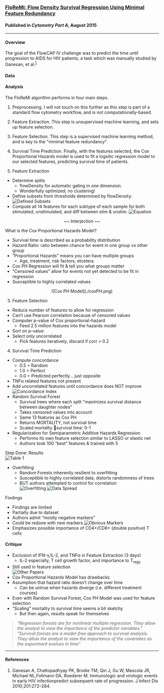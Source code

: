 ### [FloReMi: Flow Density Survival Regression Using Minimal Feature Redundancy](http://www.dx.doi.org/10.1002/cyto.a.22734)

#### Published in *Cytometry Part A*, August 2015

*****

#### Overview
The goal of the FlowCAP IV challenge was to predict the time until progression to AIDS for HIV patients, a task which was manually studied by Ganesan, et al.<sup>[1](#references)</sup>

#### Data

#### Analysis
The FloReMi algorithm performs in four main steps.  
1. Preprocessing.  I will not touch on this further as this step is part of a standard flow cytometry workflow, and is not computationally-based.  
2. Feature Extraction.  This step is unsupervised machine learning, and sets up feature selection.  
3. Feature Selection. This step is a supervised machine learning method, and is key to the "minimal feature redundancy".  
4. Survival Time Prediction.  Finally, with the features selected, the Cox Proportional Hazards model is used to fit a logsitic regression model to our selected features, predicting survival time of patients.  

2. Feature Extraction
- Determine splits 
	+ flowDensity for automatic gating in one dimension.  
	+ Wonderfully optimized; no clustering!  
- Define subsets from thresholds determined by flowDensity:  
![Defined Subsets](./definedsubsets.png)
- Compute all 14 features for each subtype of each sample for both stimulated, unstimulated, and diff between stim & unstim. 
![Equation](./equation.png)

<center> ~~ Interjection ~~  </center>

What is the Cox Proportional Hazards Model?  
- Survival time is described as a probability distribution  
- Hazard Ratio: ratio between chance for event in one group vs other group  
- “Proportional Hazards” means you can have multiple groups  
	+ Age, treatment, risk factors, etcetera  
- Cox PH Regression will fit & tell you what groups matter  
- “Censored values” allow for events not yet detected to be fit in regression  
- Susceptible to highly correlated values  

<center>![Cox PH Model](./coxPH.png) </center>  

3. Feature Selection
- Reduce number of features to allow for regression  
- Can’t use Pearson correlation because of censored values  
- Computer p-value of Cox proportional-hazard  
	+ Feed 2.5 million features into the hazards model  
- Sort on p-value  
- Select only uncorrelated  
	+ Pick features iteratively, discard if corr > 0.2  

4. Survival Time Prediction  
- Compute concordance  
	+ 0.5 = Random  
	+ 1.0 = Perfect  
	+ 0.0 = Predicted perfectly... just opposite  
- TNFα related features not present  
- Add uncorrelated features until concordance does NOT improve  
![Concordance Index](./coxphmodel.png)  
- Random Survival Forest  
	+ Survival trees where each split “maximizes survival distance between daughter nodes”  
	+ Takes censored values into account  
	+ Same 13 features as Cox PH  
	+ Returns MORTALITY, not survival time  
	+ Scaled mortality survival time: 0-1  
- Regularization for Semiparametric Additive Hazards Regression  
	+ Performs its own feature selection similar to LASSO or elastic net  
	+ Authors took 100 “best” features & trained with 5  

Step Done: Results  
![Table 1](./table1.png)  
- Overfitting  
	+ Random Forests inherently resilient to overfitting  
	+ Susceptible to highly correlated data, distorts randomness of trees  
	+ BUT authors attempted to control for correlation  
![Overfitting](./overfitting.png)
![Data Spread](./dataspread.png)

Findings
- Findings are limited
- Partially due to dataset
- Authors admit “mostly negative markers”
- Could be redone with new markers
![Obvious Markers](./obviousmarkers.png)
- Emphasizes possible importance of CD4+/CD8+ (double positive) T cells


#### Critique

- Exclusion of IFN-γ,IL-2, and TNFα in Feature Extraction (3 days)  
	+ IL-2 especially, T cell growth factor, and importance to T<sub>regs</sub>  
- Still used in feature selection  
![Other Papers](./otherpapers.png)  
- Cox Proportional Hazards Model has drawbacks  
- Assumption that hazard ratio doesn’t change over time  
	+ Can be untrue when hazards diverge (i.e. different treatment courses)
- Even with Random Survival Forest, Cox PH Model was used for feature selection
- “Scaling” mortality to survival time seems a bit sketchy
	+ But then again, results speak for themselves
>*"Regression forests are for nonlinear multiple regression. They allow the analyst to view the importance of the predictor variables."*
>*"Survival forests are a model-free approach to survival analysis. They allow the analyst to view the importance of the covariates as the experiment evolves in time"*


*****

#### References 

1. Ganesan A, Chattopadhyay PK, Brodie TM, Qin J, Gu W, Mascola JR, Michael NL,Follmann DA, Roederer M. Immunologic and virologic events in early HIV infectionpredict subsequent rate of progression. J Infect Dis 2010;201:272–284.